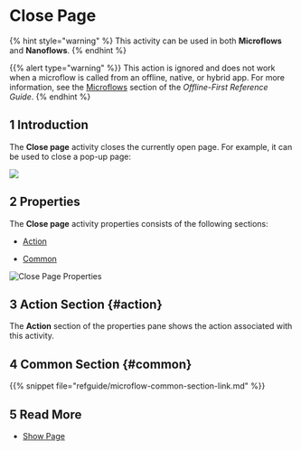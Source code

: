 # Close Page

{% hint style="warning" %}
This activity can be used in both **Microflows** and **Nanoflows**.
{% endhint %}

{{% alert type="warning" %}}
This action is ignored and does not work when a microflow is called from an offline, native, or hybrid app. For more information, see the [Microflows](offline-first#microflows) section of the *Offline-First Reference Guide*.
{% endhint %}

## 1 Introduction

The **Close page** activity closes the currently open page. For example, it can be used to close a pop-up page:


![](attachments/client-activities/close-page.png)


## 2 Properties

The **Close page** activity properties consists of the following sections:

* [Action](#action) 

* [Common](#common)  

    
![Close Page Properties](attachments/client-activities/close-page-properties.png)


## 3 Action Section {#action}

The **Action** section of the properties pane shows the action associated with this activity.

## 4 Common Section {#common}

{{% snippet file="refguide/microflow-common-section-link.md" %}}

## 5 Read More

* [Show Page](show-page)